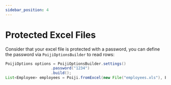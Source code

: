 ```yaml
---
sidebar_position: 4
---
```


# Protected Excel Files

Consider that your excel file is protected with a password, you can define the password via `PoijiOptionsBuilder`  to read rows:

```java
PoijiOptions options = PoijiOptionsBuilder.settings()
                    .password("1234")
                    .build();
List<Employee> employees = Poiji.fromExcel(new File("employees.xls"), Employee.class, options);
```

